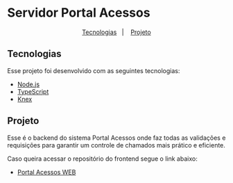 # Servidor Portal Acessos

<p align="center">
  <a href="#tecnologias">Tecnologias</a>&nbsp;&nbsp;&nbsp;|&nbsp;&nbsp;&nbsp;
  <a href="#projeto">Projeto</a>
</p>

## Tecnologias

Esse projeto foi desenvolvido com as seguintes tecnologias:

- [Node.js](https://nodejs.org/en/)
- [TypeScript](https://www.typescriptlang.org/)
- [Knex](http://knexjs.org/)

## Projeto

Esse é o backend do sistema Portal Acessos onde faz todas as validações e requisições para garantir um controle de chamados mais prático e eficiente.

Caso queira acessar o repositório do frontend segue o link abaixo:
- [Portal Acessos WEB](https://https://github.com/theuncontrol/)
